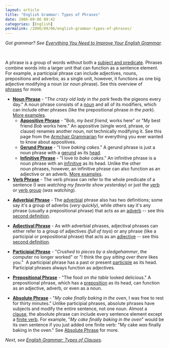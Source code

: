 ```yaml
---
layout: article
title: "English Grammar: Types of Phrases"
date: 2006-09-06 09:42
categories: [English]
permalink: /2006/09/06/english-grammar-types-of-phrases/
---
```

<em>Got grammar? See </em><a href="http://learningnerd.com/2006/09/26/everything-you-need-to-improve-your-english-grammar/"><em>Everything You Need to Improve Your English Grammar</em></a><em>.</em>
<p class="MsoNormal">&nbsp;</p>
A phrase is a group of words without both a <a href="http://learningnerd.com/2006/09/10/english-grammar-basic-sentence-elements/" title="Basic Sentence Elements">subject and predicate</a>. Phrases combine words into a larger unit that can function as a sentence element. For example, a participial phrase can include adjectives, nouns, prepositions and adverbs; as a single unit, however, it functions as one big adjective modifying a noun (or noun phrase). See this overview of <a target="_blank" href="http://www.phon.ucl.ac.uk/home/dick/tta/phrases/phrases.htm">phrases</a> for more.
<ul>
	<li><a target="_blank" href="http://en.wikipedia.org/wiki/Noun_phrase"><strong>Noun Phrase</strong></a> - "<em>The crazy old lady in the park</em> feeds the pigeons every day." A noun phrase consists of a <a href="http://learningnerd.com/2006/08/29/english-parts-of-speech-nouns-and-pronouns/" title="Nouns and Pronouns">noun</a> and all of its modifiers, which can include other phrases (like the prepositional phrase <em>in the park</em>). <a target="_blank" href="http://leo.stcloudstate.edu/grammar/phraseformulas.html#noun" title="Phrase Formulas - Noun Phrase">More examples</a>.
<ul>
	<li><a target="_blank" href="http://owl.english.purdue.edu/owl/resource/596/01/"><strong>Appositive Phrase</strong></a> - "Bob, <em>my best friend</em>, works here" or "My best friend <em>Bob</em> works here." An appositive (single word, phrase, or clause) renames another noun, not technically modifying it. See this page from the <a target="_blank" href="http://community-2.webtv.net/solis-boo/Grammar3/page7.html" title="Armchari Grammarian - Appositives">Armchair Grammarian</a> for everything you ever wanted to know about appositives.</li>
	<li><a target="_blank" href="http://leo.stcloudstate.edu/grammar/phraseformulas.html#gerund" title="Phrase Formulas - Gerund Phrase"><strong>Gerund Phrase</strong></a> - "I love <em>baking cakes</em>." A gerund phrase is just a noun phrase with a <a href="http://learningnerd.com/2006/08/29/english-parts-of-speech-nouns-and-pronouns/#other" title="Nouns and Pronouns - Using Other Words as Nouns">gerund</a> as its <a target="_blank" href="http://en.wikipedia.org/wiki/Head_%28linguistics%29" title="Wikipedia - Head (linguistics)">head</a>.</li>
	<li><a target="_blank" href="http://leo.stcloudstate.edu/grammar/phraseformulas.html#infinitive" title="Phrase Formulas - Infinitive Phrase"><strong>Infinitive Phrase</strong></a> - "I love <em>to bake cakes</em>." An infinitive phrase is a noun phrase with an <a href="http://learningnerd.com/2006/08/29/english-parts-of-speech-nouns-and-pronouns/#other" title="Nouns and Pronouns - Using Other Words as Nouns">infinitive</a> as its head. Unlike the other noun phrases, however, an infinitive phrase can also function as an adjective or an adverb. <a target="_blank" href="http://grammar.uoregon.edu/phrases/infinitiveP.html" title="Infinitive Phrase">More examples</a>.</li>
</ul>
</li>
	<li><a target="_blank" href="http://en.wikipedia.org/wiki/Verb_phrase"><strong>Verb Phrase</strong></a> - The verb phrase can refer to the whole predicate of a sentence (I <em>was watching my favorite show yesterday</em>) or just the <a href="http://learningnerd.com/2006/08/31/english-parts-of-speech-verbs/" title="English Parts of Speech - Verbs">verb</a> or <a target="_blank" href="http://www.usingenglish.com/glossary/verb-group.html" title="UsingEnglish.com Glossary - Verb Group">verb group</a> (<em>was watching</em>)<em>.</em></li>
</ul>
<ul>
	<li><a target="_blank" href="http://en.wikipedia.org/wiki/Adverbial_phrase"><strong>Adverbial Phrase</strong></a> - The <a href="http://learningnerd.com/2006/09/02/english-parts-of-speech-adjectives-determiners-and-adverbs/#adverbials" title="Adjectives, Determiners, and Adverbs - Adverbials">adverbial</a> phrase also has two definitions; some say it's a group of adverbs (<em>very quickly</em>), while others say it's any phrase (usually a prepositional phrase) that acts as an <a href="http://learningnerd.com/2006/09/02/english-parts-of-speech-adjectives-determiners-and-adverbs/#adverbs" title="Adjectives, Determiners, and Adverbs - Adverbs">adverb</a> -- see this <a target="_blank" href="http://www.uottawa.ca/academic/arts/writcent/hypergrammar/phrfunc.html#phradv" title="The Function of Phrases - Adverb Phrases">second definition</a>.</li>
</ul>
<ul>
	<li><a target="_blank" href="http://en.wikipedia.org/wiki/Adjectival_phrase"><strong>Adjectival Phrase</strong></a> - As with adverbial phrases, adjectival phrases can either refer to a group of adjectives <em>(full of toys</em>) or any phrase (like a participial or prepositional phrase) that acts as an <a href="http://learningnerd.com/2006/09/02/english-parts-of-speech-adjectives-determiners-and-adverbs/" title="Adjectives, Determiners, and Adverbs">adjective</a> -- see this <a target="_blank" href="http://www.uottawa.ca/academic/arts/writcent/hypergrammar/phrfunc.html#phradj" title="The Function of Phrases - Adjective Phrases">second definition</a>.</li>
</ul>
<ul>
	<li><a target="_blank" href="http://leo.stcloudstate.edu/grammar/phraseformulas.html#participial"><strong>Participial Phrase</strong></a> - "<em>Crushed to pieces by a sledgehammer</em>, the computer no longer worked" or "I think the guy <em>sitting over there</em> likes you."  A participial phrase has a past or present <a href="http://learningnerd.com/2006/09/02/english-parts-of-speech-adjectives-determiners-and-adverbs/#other" title="Adjectives, Determiners, and Adverbs - Using Other Words as Adjectives">participle</a> as its head. Participial phrases always function as adjectives.</li>
</ul>
<ul>
	<li><a target="_blank" href="http://leo.stcloudstate.edu/grammar/phraseformulas.html#prepositional"><strong>Prepositional Phrase</strong></a> - "The food <em>on the table</em> looked delicious." A prepositional phrase, which has a <a href="http://learningnerd.com/2006/09/04/english-parts-of-speech-prepositions-conjunctions-and-interjections/" title="Prepositions, Conjunctions, and Interjections">preposition</a> as its head, can function as an adjective, adverb, or even as a noun.</li>
</ul>
<ul>
	<li><a target="_blank" href="http://www.ucalgary.ca/UofC/eduweb/grammar/course/sentence/2_4e.htm#absolute"><strong>Absolute Phrase</strong></a> - "<em>My cake finally baking in the oven</em>, I was free to rest for thirty minutes." Unlike participial phrases, absolute phrases have subjects and modify the entire sentence, not one noun. Almost a <a href="http://learningnerd.com/2006/09/08/english-grammar-types-of-clauses/" title="Types of Clauses">clause</a>, the absolute phrase can include every sentence element except a <a target="_blank" href="http://www.usingenglish.com/glossary/finite-verb.html" title="UsingEnglish.com Glossary - Finite Verbs">finite verb</a>. For example, "<em>My cake finally baking in the oven</em>" would be its own sentence if you just added one finite verb: "My cake <em>was </em>finally baking in the oven." See <a target="_blank" href="http://grammar.ccc.commnet.edu/grammar/phrases.htm#absolute" title="The Garden of Phrases - Absolute Phrase">Absolute Phrase</a> for more.</li>
</ul>
<em>Next, see </em><a href="http://learningnerd.com/2006/09/08/english-grammar-types-of-clauses/"><em>English Grammar: Types of Clauses</em></a><em>.</em>

